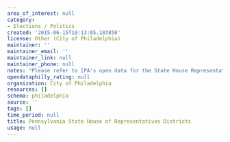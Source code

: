 ```yaml
---
area_of_interest: null
category:
- Elections / Politics
created: '2015-06-15T19:13:05.103858'
license: Other (City of Philadelphia)
maintainer: ''
maintainer_email: ''
maintainer_link: null
maintainer_phone: null
notes: "Please refer to [PA's open data for the State House Representative Districts](https://data.pa.gov/Geospatial-Data/Pennsylvania-House-Districts-Boundaries/in5u-czi3)."
opendataphilly_rating: null
organization: City of Philadelphia
resources: []
schema: philadelphia
source: ''
tags: []
time_period: null
title: Pennsylvania State House of Representatives Districts
usage: null
---
```

